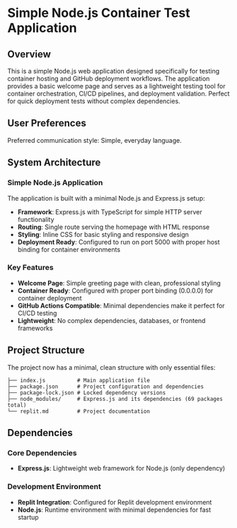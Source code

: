 # Simple Node.js Container Test Application

## Overview

This is a simple Node.js web application designed specifically for testing container hosting and GitHub deployment workflows. The application provides a basic welcome page and serves as a lightweight testing tool for container orchestration, CI/CD pipelines, and deployment validation. Perfect for quick deployment tests without complex dependencies.

## User Preferences

Preferred communication style: Simple, everyday language.

## System Architecture

### Simple Node.js Application
The application is built with a minimal Node.js and Express.js setup:
- **Framework**: Express.js with TypeScript for simple HTTP server functionality
- **Routing**: Single route serving the homepage with HTML response
- **Styling**: Inline CSS for basic styling and responsive design
- **Deployment Ready**: Configured to run on port 5000 with proper host binding for container environments

### Key Features
- **Welcome Page**: Simple greeting page with clean, professional styling
- **Container Ready**: Configured with proper port binding (0.0.0.0) for container deployment
- **GitHub Actions Compatible**: Minimal dependencies make it perfect for CI/CD testing
- **Lightweight**: No complex dependencies, databases, or frontend frameworks

## Project Structure

The project now has a minimal, clean structure with only essential files:

```
├── index.js          # Main application file
├── package.json      # Project configuration and dependencies
├── package-lock.json # Locked dependency versions
├── node_modules/     # Express.js and its dependencies (69 packages total)
└── replit.md         # Project documentation
```

## Dependencies

### Core Dependencies
- **Express.js**: Lightweight web framework for Node.js (only dependency)

### Development Environment
- **Replit Integration**: Configured for Replit development environment
- **Node.js**: Runtime environment with minimal dependencies for fast startup